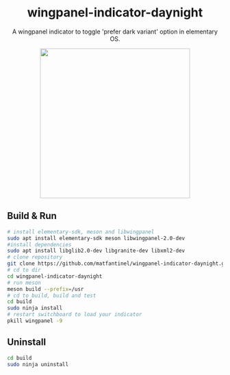 <h1 align="center">wingpanel-indicator-daynight</h1>

<p align="center">A wingpanel indicator to toggle 'prefer dark variant' option in elementary OS.</p>

<p align="center"><img src="https://raw.githubusercontent.com/maze-n/wingpanel-indicator-daynight/master/screenshots/screenshot-1.png" width="350">
</p>

## Build & Run

```bash
# install elementary-sdk, meson and libwingpanel
sudo apt install elementary-sdk meson libwingpanel-2.0-dev
#install dependencies
sudo apt install libglib2.0-dev libgranite-dev libxml2-dev
# clone repository
git clone https://github.com/matfantinel/wingpanel-indicator-daynight.git wingpanel-indicator-daynight
# cd to dir
cd wingpanel-indicator-daynight
# run meson
meson build --prefix=/usr
# cd to build, build and test
cd build
sudo ninja install
# restart switchboard to load your indicator
pkill wingpanel -9
```

## Uninstall

```bash
cd build
sudo ninja uninstall
```
